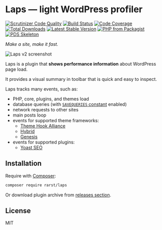 # Laps — light WordPress profiler
[![Scrutinizer Code Quality](https://scrutinizer-ci.com/g/Rarst/laps/badges/quality-score.png?b=master)](https://scrutinizer-ci.com/g/Rarst/laps/?branch=master)
[![Build Status](https://scrutinizer-ci.com/g/Rarst/laps/badges/build.png?b=master)](https://scrutinizer-ci.com/g/Rarst/laps/build-status/master)
[![Code Coverage](https://scrutinizer-ci.com/g/Rarst/laps/badges/coverage.png?b=master)](https://scrutinizer-ci.com/g/Rarst/laps/?branch=master)
[![Total Downloads](https://img.shields.io/packagist/dt/rarst/laps.svg)](https://packagist.org/packages/rarst/laps)
[![Latest Stable Version](https://img.shields.io/packagist/v/rarst/laps.svg?label=version)](https://packagist.org/packages/rarst/laps)
[![PHP from Packagist](https://img.shields.io/packagist/php-v/rarst/laps.svg)](https://packagist.org/packages/rarst/laps)
[![PDS Skeleton](https://img.shields.io/badge/pds-skeleton-blue.svg)](https://github.com/php-pds/skeleton)

_Make a site, make it fast._

![Laps v2 screenshot](https://i.imgur.com/6n36KPE.png)

Laps is a plugin that **shows performance information** about WordPress page load.

It provides a visual summary in toolbar that is quick and easy to inspect.

Laps tracks many events, such as:
- PHP, core, plugins, and themes load
- database queries (with [`SAVEQUERIES` constant](http://codex.wordpress.org/Editing_wp-config.php#Save_queries_for_analysis) enabled)
- network requests to other sites
- main posts loop
- events for supported theme frameworks: 
  - [Theme Hook Alliance](http://zamoose.github.io/themehookalliance/)
  - [Hybrid](http://themehybrid.com/)
  - [Genesis](http://my.studiopress.com/themes/genesis/)
- events for supported plugins:
  - [Yoast SEO](https://wordpress.org/plugins/wordpress-seo/) 

## Installation

Require with [Composer](https://getcomposer.org/):

```bash
composer require rarst/laps
```

Or download plugin archive from [releases section](https://github.com/Rarst/laps/releases).

## License

MIT